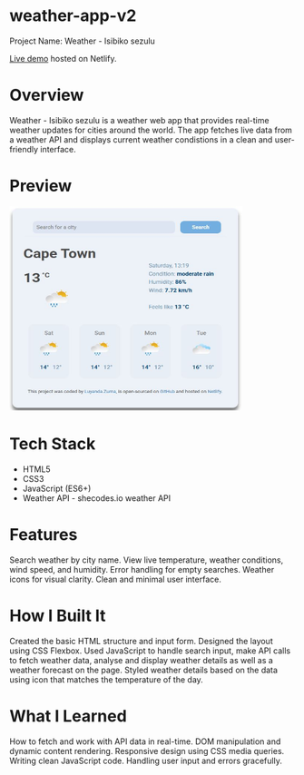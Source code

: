 # weather-app-v2

Project Name: Weather - Isibiko sezulu <br/>

<a href="https://weatherisibikosezulu.netlify.app/" target="_blank">Live demo</a> hosted on Netlify.

# Overview

Weather - Isibiko sezulu is a weather web app that provides real-time weather updates for cities around the world. The app fetches live data from a weather API and displays current weather condistions in a clean and user-friendly interface.

# Preview

<img src="src/weather-app-preview.JPG" target="_blank" width="410" height="360">

# Tech Stack

<ul>
<li>HTML5</li>
<li>CSS3</li>
<li>JavaScript (ES6+)</li>
<li>Weather API - shecodes.io weather API</li>
</ul>

# Features

Search weather by city name.
View live temperature, weather conditions, wind speed, and humidity.
Error handling for empty searches.
Weather icons for visual clarity.
Clean and minimal user interface.

# How I Built It

Created the basic HTML structure and input form.
Designed the layout using CSS Flexbox.
Used JavaScript to handle search input, make API calls to fetch weather data, analyse and display
weather details as well as a weather forecast on the page.
Styled weather details based on the data using icon that matches the temperature of the day.

# What I Learned

How to fetch and work with API data in real-time.
DOM manipulation and dynamic content rendering.
Responsive design using CSS media queries.
Writing clean JavaScript code.
Handling user input and errors gracefully.
